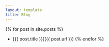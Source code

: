 ```yaml
---
layout: template
title: Blog
---
```


{% for post in site.posts %}
- [{{ post.title }}]({{ post.url }})
{% endfor %}
